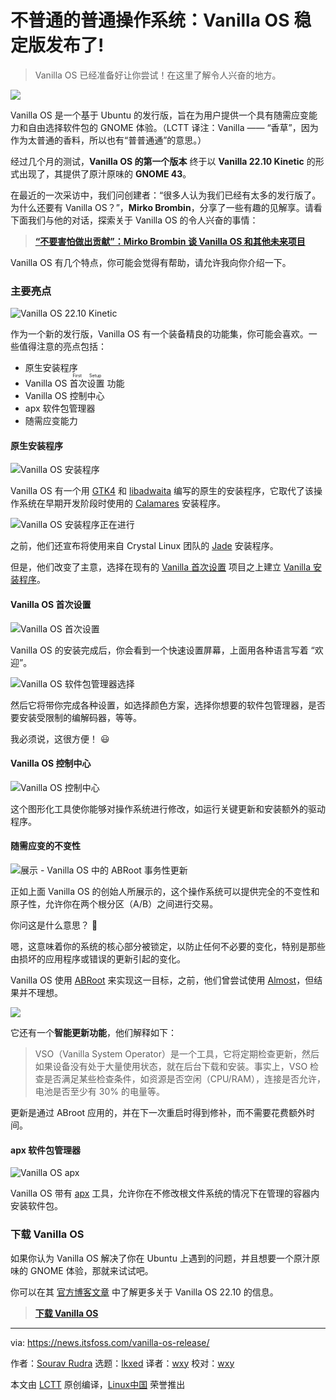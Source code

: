 [#]: subject: "Vanilla OS Stable Release Has Landed!"
[#]: via: "https://news.itsfoss.com/vanilla-os-release/"
[#]: author: "Sourav Rudra https://news.itsfoss.com/author/sourav/"
[#]: collector: "lkxed"
[#]: translator: "wxy"
[#]: reviewer: "wxy"
[#]: publisher: "wxy"
[#]: url: "https://linux.cn/article-15401-1.html"

不普通的普通操作系统：Vanilla OS 稳定版发布了!
======

> Vanilla OS 已经准备好让你尝试！在这里了解令人兴奋的地方。

![][1]

Vanilla OS 是一个基于 Ubuntu 的发行版，旨在为用户提供一个具有随需应变能力和自由选择软件包的 GNOME 体验。（LCTT 译注：Vanilla —— “香草”，因为作为太普通的香料，所以也有“普普通通”的意思。）

经过几个月的测试，**Vanilla OS 的第一个版本** 终于以 **Vanilla 22.10 Kinetic** 的形式出现了，其提供了原汁原味的 **GNOME 43**。

在最近的一次采访中，我们问创建者：“很多人认为我们已经有太多的发行版了。为什么还要有 Vanilla OS？”，**Mirko Brombin**，分享了一些有趣的见解享。请看下面我们与他的对话，探索关于 Vanilla OS 的令人兴奋的事情：

> **[“不要害怕做出贡献”：Mirko Brombin 谈 Vanilla OS 和其他未来项目][22]**

Vanilla OS 有几个特点，你可能会觉得有帮助，请允许我向你介绍一下。

### 主要亮点

![Vanilla OS 22.10 Kinetic][2]

作为一个新的发行版，Vanilla OS 有一个装备精良的功能集，你可能会喜欢。一些值得注意的亮点包括：

- 原生安装程序
- Vanilla OS <ruby>首次设置<rt>First Setup</rt></ruby> 功能
- Vanilla OS 控制中心
- apx 软件包管理器
- 随需应变能力

#### 原生安装程序

![Vanilla OS 安装程序][3]

Vanilla OS 有一个用 [GTK4][4] 和 [libadwaita][5] 编写的原生的安装程序，它取代了该操作系统在早期开发阶段时使用的 [Calamares][6] 安装程序。

![Vanilla OS 安装程序正在进行][7]

之前，他们还宣布将使用来自 Crystal Linux 团队的 [Jade][8] 安装程序。

但是，他们改变了主意，选择在现有的 [Vanilla 首次设置][10] 项目之上建立 [Vanilla 安装程序][9]。

#### Vanilla OS 首次设置

![Vanilla OS 首次设置][11]

Vanilla OS 的安装完成后，你会看到一个快速设置屏幕，上面用各种语言写着 “欢迎”。

![Vanilla OS 软件包管理器选择][12]

然后它将带你完成各种设置，如选择颜色方案，选择你想要的软件包管理器，是否要安装受限制的编解码器，等等。

我必须说，这很方便！ 😃️

#### Vanilla OS 控制中心

![Vanilla OS 控制中心][13]

这个图形化工具使你能够对操作系统进行修改，如运行关键更新和安装额外的驱动程序。

#### 随需应变的不变性

![展示 - Vanilla OS 中的 ABRoot 事务性更新][14]

正如上面 Vanilla OS 的创始人所展示的，这个操作系统可以提供完全的不变性和原子性，允许你在两个根分区（A/B）之间进行交易。

你问这是什么意思？ 🤔

嗯，这意味着你的系统的核心部分被锁定，以防止任何不必要的变化，特别是那些由损坏的应用程序或错误的更新引起的变化。

Vanilla OS 使用 [ABRoot][15] 来实现这一目标，之前，他们曾尝试使用 [Almost][16]，但结果并不理想。

![][17]

它还有一个**智能更新功能**，他们解释如下：

> VSO（Vanilla System Operator）是一个工具，它将定期检查更新，然后如果设备没有处于大量使用状态，就在后台下载和安装。事实上，VSO 检查是否满足某些检查条件，如资源是否空闲（CPU/RAM），连接是否允许，电池是否至少有 30% 的电量等。

更新是通过 ABroot 应用的，并在下一次重启时得到修补，而不需要花费额外时间。

#### apx 软件包管理器

![Vanilla OS apx][18]

Vanilla OS 带有 [apx][19] 工具，允许你在不修改根文件系统的情况下在管理的容器内安装软件包。

### 下载 Vanilla OS

如果你认为 Vanilla OS 解决了你在 Ubuntu 上遇到的问题，并且想要一个原汁原味的 GNOME 体验，那就来试试吧。

你可以在其 [官方博客文章][20] 中了解更多关于 Vanilla OS 22.10 的信息。

> **[下载 Vanilla OS][21]**

--------------------------------------------------------------------------------

via: https://news.itsfoss.com/vanilla-os-release/

作者：[Sourav Rudra][a]
选题：[lkxed][b]
译者：[wxy](https://github.com/wxy)
校对：[wxy](https://github.com/wxy)

本文由 [LCTT](https://github.com/LCTT/TranslateProject) 原创编译，[Linux中国](https://linux.cn/) 荣誉推出

[a]: https://news.itsfoss.com/author/sourav/
[b]: https://github.com/lkxed
[1]: https://news.itsfoss.com/content/images/size/w2000/2022/12/vanilla-os-release.png
[2]: https://youtu.be/aDvIJ_Hu90Y
[3]: https://news.itsfoss.com/content/images/2022/12/Vanilla-OS-Installer.png
[4]: https://news.itsfoss.com/gtk-4-release/
[5]: https://news.itsfoss.com/gnome-libadwaita-library/
[6]: https://calamares.io
[7]: https://news.itsfoss.com/content/images/2022/12/Vanilla-OS-Installer-2.png
[8]: https://github.com/crystal-linux/jade
[9]: https://github.com/Vanilla-OS/vanilla-installer
[10]: https://github.com/Vanilla-OS/first-setup
[11]: https://news.itsfoss.com/content/images/2022/12/Vanilla-OS-First-Setup.png
[12]: https://news.itsfoss.com/content/images/2022/12/Vanilla-OS-Package-Manager.png
[13]: https://news.itsfoss.com/content/images/2022/12/Vanilla-OS-Control-Center.png
[14]: https://youtu.be/hIN-x3P12Tk
[15]: https://github.com/Vanilla-OS/ABRoot
[16]: https://documentation.vanillaos.org/docs/almost/
[17]: https://news.itsfoss.com/content/images/2022/12/vanilla-os-updates.png
[18]: https://news.itsfoss.com/content/images/2022/12/Vanilla-OS-apx.png
[19]: https://github.com/Vanilla-OS/apx
[20]: https://vanillaos.org/2022/12/29/vanilla-os-22-10-kinetic.html
[21]: https://vanillaos.org
[22]: https://news.itsfoss.com/interview-mirko-brombin/